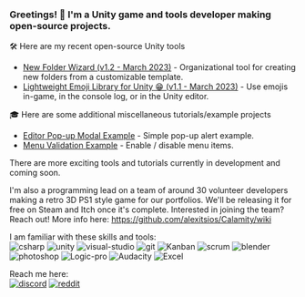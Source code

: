 ### Greetings! 👋 I'm a Unity game and tools developer making open-source projects.

🛠️ Here are my recent open-source Unity tools
- [New Folder Wizard (v1.2 - March 2023)](http://github.com/seekeroftheball/NewFolderWizard-Tool) - Organizational tool for creating new folders from a customizable template.
- [Lightweight Emoji Library for Unity 😁 (v1.1 - March 2023)](https://gist.github.com/seekeroftheball/8a4655e7b98441aa05c472c82ad8bb1c) - Use emojis in-game, in the console log, or in the Unity editor.

🎓 Here are some additional miscellaneous tutorials/example projects
- [Editor Pop-up Modal Example](https://github.com/seekeroftheball/EditorModal) - Simple pop-up alert example.
- [Menu Validation Example](https://github.com/seekeroftheball/MenuItemValidationExample) - Enable / disable menu items.

There are more exciting tools and tutorials currently in development and coming soon.

I'm also a programming lead on a team of around 30 volunteer developers making a retro 3D PS1 style game for our portfolios. We'll be releasing it for free on Steam and Itch once it's complete. Interested in joining the team? Reach out! More info here: https://github.com/alexitsios/Calamity/wiki

I am familiar with these skills and tools:<br />
![csharp](https://user-images.githubusercontent.com/8204808/224120324-8c504353-db8d-4971-9368-0776f226af0e.png)
![unity](https://user-images.githubusercontent.com/8204808/224120343-76736239-9293-4277-ac5d-d486637e899b.png)
![visual-studio](https://user-images.githubusercontent.com/8204808/224120345-8841798c-d6a3-4dfa-8c2f-3e8a37f8f6d6.png)
![git](https://user-images.githubusercontent.com/8204808/224120335-da34fb40-de13-4d02-9381-9498e078bc02.png)
![Kanban](https://user-images.githubusercontent.com/8204808/224120337-b5b87da6-d248-45b5-8f12-b712765e2b7b.png)
![scrum](https://user-images.githubusercontent.com/8204808/224120341-6d79ce02-8a23-4b18-85ae-3d21cc6e3d28.png)
![blender](https://user-images.githubusercontent.com/8204808/224116537-2cc6f1ab-2087-4c0e-9ee7-e460278438d8.png)
![photoshop](https://user-images.githubusercontent.com/8204808/224120340-23f1e5d1-7260-4568-90f7-3721bee1840d.png)
![Logic-pro](https://user-images.githubusercontent.com/8204808/224120339-a9664f32-2d94-4789-bc6b-00b9fdc9653a.png)
![Audacity](https://user-images.githubusercontent.com/8204808/224120318-df340d8c-c5c4-4649-a1bb-6d064b5c5075.png)
![Excel](https://user-images.githubusercontent.com/8204808/224120333-613a8359-d455-4163-a532-75bfff83d2b8.png)

Reach me here:<br />
[![discord](https://user-images.githubusercontent.com/8204808/224120328-05874fcd-f17d-42c9-be66-3103bf12788f.png)](https://discordapp.com/users/SeekeroftheBall#3389)
[![reddit](https://user-images.githubusercontent.com/8204808/224125582-6c2d88fa-a186-439d-8d65-c3f3e0a1d439.png)](https://www.reddit.com/user/SeekeroftheBall)


<!--
**seekeroftheball/seekeroftheball** is a ✨ _special_ ✨ repository because its `README.md` (this file) appears on your GitHub profile.

Here are some ideas to get you started:

- 🔭 I’m currently working on ...
- 🌱 I’m currently learning ...
- 👯 I’m looking to collaborate on ...
- 🤔 I’m looking for help with ...
- 💬 Ask me about ...
- 📫 How to reach me: ...
- 😄 Pronouns: ...
- ⚡ Fun fact: ...
-->
